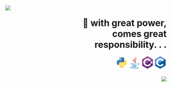 <div style="display: flex;">
    <div style="flex: 1;">
        <img align="left" width="200" src="https://media4.giphy.com/media/HuMeI6fh2sKfdHlzKF/giphy.gif?cid=ecf05e47qm8bw4cso11hijweidulqzbyoztgybhtzs34xmou&ep=v1_stickers_search&rid=giphy.gif&ct=s"/>
    </div>

<div>
        <h1 style="text-align: right;">👾 with great power, comes great responsibility. . .</h1>
        <p>
            <a href="https://www.cprogramming.com/" target="_blank" rel="noreferrer"><img align="right" src="https://raw.githubusercontent.com/devicons/devicon/master/icons/c/c-original.svg" alt="c" width="40" height="40"/></a>
            <a href="https://www.w3schools.com/cs/" target="_blank" rel="noreferrer"><img align="right" src="https://raw.githubusercontent.com/devicons/devicon/master/icons/csharp/csharp-original.svg" alt="csharp" width="40" height="40"/></a> 
            <a href="https://www.java.com" target="_blank" rel="noreferrer"><img align="right" src="https://raw.githubusercontent.com/devicons/devicon/master/icons/java/java-original.svg" alt="java" width="40" height="40"/></a> 
            <a href="https://www.python.org" target="_blank" rel="noreferrer"><img align="right" src="https://raw.githubusercontent.com/devicons/devicon/master/icons/python/python-original.svg" alt="python" width="40" height="40"/></a>
        </p>
    </div>
</div>

<div style="clear: both; padding-top: 10px;">  
    <p>  
        <a href="https://github.com/Hisllaylla"><img align="right" height="160em" src="https://github-profile-summary-cards.vercel.app/api/cards/profile-details?username=Hisllaylla&theme=jolly&include_border=true"/>
        </a>
    </p>
</div>

